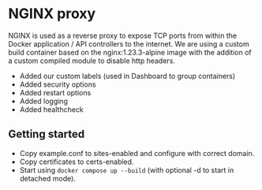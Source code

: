 # NGINX proxy
NGINX is used as a reverse proxy to expose TCP ports from within the Docker application / API controllers to the internet. We are using a custom build container based on the nginx:1.23.3-alpine image with the addition of a custom compiled module to disable http headers.

- Added our custom labels (used in Dashboard to group containers)
- Added security options
- Added restart options
- Added logging
- Added healthcheck

## Getting started

- Copy example.conf to sites-enabled and configure with correct domain.
- Copy certificates to certs-enabled.
- Start using ```docker compose up --build``` (with optional -d to start in detached mode).



